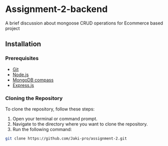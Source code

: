 # Assignment-2-backend

A brief discussion about mongoose CRUD operations for Ecommerce based project

## Installation

### Prerequisites

- [Git](https://git-scm.com/)
- [Node.js](https://nodejs.org/en/download/package-manager)
- [MongoDB compass](https://www.mongodb.com/try/download/shell)
- [Express.js](https://expressjs.com/en/starter/installing.html)

### Cloning the Repository

To clone the repository, follow these steps:

1. Open your terminal or command prompt.
2. Navigate to the directory where you want to clone the repository.
3. Run the following command:

```sh
git clone https://github.com/Jaki-pro/assignment-2.git
```
